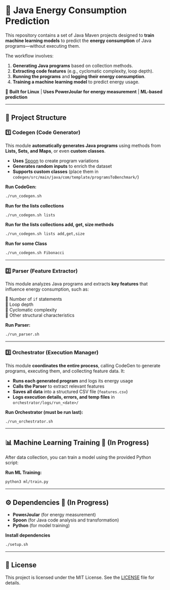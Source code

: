 # 🔋 Java Energy Consumption Prediction

This repository contains a set of Java Maven projects designed to **train machine learning models** to predict the **energy consumption** of Java programs—without executing them.

The workflow involves:
1. **Generating Java programs** based on collection methods.
2. **Extracting code features** (e.g., cyclomatic complexity, loop depth).
3. **Running the programs** and **logging their energy consumption**.
4. **Training a machine learning model** to predict energy usage.

🔧 **Built for Linux** |  **Uses PowerJoular for energy measurement** |  **ML-based prediction**

---

## 📂 Project Structure

### 1️⃣ Codegen (Code Generator)  
This module **automatically generates Java programs** using methods from **Lists, Sets, and Maps**, or even **custom classes**.

- **Uses** [Spoon](https://spoon.gforge.inria.fr/) to create program variations  
- **Generates random inputs** to enrich the dataset  
- **Supports custom classes** (place them in `codegen/src/main/java/com/template/programsToBenchmark/`)  

**Run CodeGen:**  
```sh
./run_codegen.sh
```

**Run for the lists collections**  
```sh
./run_codegen.sh lists
```

**Run for the lists collections add, get, size methods**  
```sh
./run_codegen.sh lists add,get,size
```

**Run for some Class**  
```sh
./run_codegen.sh Fibonacci
```

---

### 2️⃣ Parser (Feature Extractor)  
This module analyzes Java programs and extracts **key features** that influence energy consumption, such as:

🔹 Number of `if` statements  
🔹 Loop depth  
🔹 Cyclomatic complexity  
🔹 Other structural characteristics  

**Run Parser:**  
```sh
./run_parser.sh
```

---

### 3️⃣ Orchestrator (Execution Manager)  
This module **coordinates the entire process**, calling CodeGen to generate programs, executing them, and collecting feature data. It:

- **Runs each generated program** and logs its energy usage  
- **Calls the Parser** to extract relevant features  
- **Saves all data** into a structured CSV file (`features.csv`)  
- **Logs execution details, errors, and temp files** in `orchestrator/logs/run_<date>/`  

**Run Orchestrator (must be run last):**  
```sh
./run_orchestrator.sh
```

---

## 📊 Machine Learning Training 🚧 (In Progress)
After data collection, you can train a model using the provided Python script:

**Run ML Training:**  
```sh
python3 ml/train.py
```

---

## ⚙️ Dependencies 🚧 (In Progress)
- **PowerJoular** (for energy measurement)  
- **Spoon** (for Java code analysis and transformation)  
- **Python** (for model training)  

**Install dependencies**  
```sh
./setup.sh
```

---

## 📜 License
This project is licensed under the MIT License. See the [LICENSE](LICENSE) file for details.

